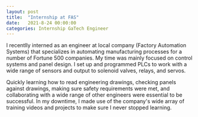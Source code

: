 ```yaml
---
layout: post
title:  "Internship at FAS"
date:   2021-8-24 00:00:00
categories: Internship GaTech Engineer
---
```


I recentlly interned as an engineer at local company (Factory Automation Systems) that specializes in automating manufacturing processes for a number of Fortune 500 companies. My time was mainly focused on control systems and panel design. I set up and programmed PLCs to work with a wide range of sensors and output to solenoid valves, relays, and servos. 

Quickly learning how to read engineering drawings, checking panels against drawings, making sure safety requirements were met, and collaborating with a wide range of other engineers were essential to be successful. In my downtime, I made use of the company's wide array of training videos and projects to make sure I never stopped learning.

